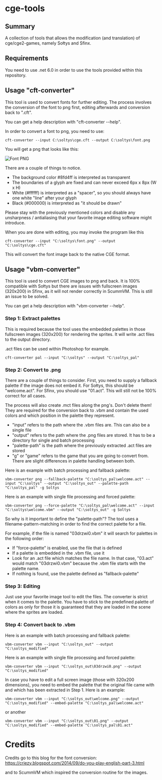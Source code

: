 ﻿# cge-tools

## Summary

A collection of tools that allows the modification (and translation) of cge/cge2-games, namely Sołtys and Sfinx.

## Requirements

You need to use .net 6.0 in order to use the tools provided within this repository.

## Usage "cft-converter"

This tool is used to convert fonts for further editing. The process involves the conversion of the font to png first, editing afterwards and conversion back to ".cft".

You can get a help description with "cft-converter --help".

In order to convert a font to png, you need to use:

```
cft-converter --input C:\soltys\cge.cft --output C:\soltys\font.png
```

You will get a png that looks like this:

![Font PNG](https://abload.de/img/cge-font-edit5pfw6.jpg)

There are a couple of things to notice.

- The background color #8fd4ff is interpreted as transparent
- The boundaries of a glyph are fixed and can never exceed 6px x 8px (W x H)
- White (#ffffff) is interpreted as a "spacer", so you should always have one white "line" after your glyph
- Black (#000000) is interpreted as "it should be drawn"

Please stay with the previously mentioned colors and disable any unsharpness / antialiasing that your favorite image editing software might introduce.

When you are done with editing, you may invoke the program like this

```
cft-converter --input "C:\soltys\font.png" --output "C:\soltys\cge.cft"
```

This will convert the font image back to the native CGE format.

## Usage "vbm-converter"

This tool is used to convert CGE images to png and back. It is 100% compatible with Sołtys but there are issues with fullscreen images (320x200) in Sfinx, as it will not render correctly in ScummVM. This is still an issue to be solved.

You can get a help description with "vbm-converter --help".

### Step 1: Extract palettes

This is required because the tool uses the embedded palettes in those fullscreen images (320x200) for rendering the sprites. It will write .act files to the output directory.

.act files can be used within Photoshop for example.

```
cft-converter pal --input "C:\soltys" --output "C:\soltys_pal"
```

### Step 2: Convert to .png

There are a couple of things to consider. First, you need to supply a fallback palette if the image does not embed it. For Sołtys, this should be "welcome.act". For Sfinx, you should use "01.act". This will still not be 100% correct for all cases.

The process will also create .mct files along the png's. Don't delete them! They are required for the conversion back to .vbm and contain the used colors and which position in the palette they represent.

- "input" refers to the path where the .vbm files are. This can also be a single file
- "output" refers to the path where the .png files are stored. It has to be a directory for single and batch processing
- "palette-path" is the path where the previously extracted .act files are stored
- "g" or "game" refers to the game that you are going to convert from. There are slight differences in palette handling between both.

Here is an example with batch processing and fallback palette:

```
vbm-converter png --fallback-palette "C:\soltys_pal\welcome.act" --input "C:\soltys" --output "C:\soltys_out" --palette-path "C:\soltys_pal" -g Soltys
```

Here is an example with single file processing and forced palette:

```
vbm-converter png --force-palette "C:\soltys_pal\welcome.act" --input "C:\soltys\welcome.vbm" --output "C:\soltys_out" -g Soltys
```

So why is it important to define the "palette-path"? The tool uses a filename-pattern-matching in order to find the correct palette for a file.

For example, if the file is named "03drzwi0.vbm" it will search for palettes in the following order:

- If "force-palette" is enabled, use the file that is defined
- If a palette is embedded in the .vbm file, use it
- Look for an .act file which matches the file name. In that case, "03.act" would match "03drzwi0.vbm" because the .vbm file starts with the palette name.
- If nothing is found, use the palette defined as "fallback-palette"

### Step 3: Editing

Just use your favorite image tool to edit the files. The converter is strict when it comes to the palette. You have to stick to the predefined palette of colors as only for those it is guaranteed that they are loaded in the scene where the sprites are loaded.

### Step 4: Convert back to .vbm

Here is an example with batch processing and fallback palette:

```
vbm-converter vbm --input "C:\soltys_out" --output "C:\soltys_modified"
```

Here is an example with single file processing and forced palette:

```
vbm-converter vbm --input "C:\soltys_out\03drzwi0.png" --output "C:\soltys_modified"
```

In case you have to edit a full screen image (those with 320x200 dimensions), you need to embed the palette that the original file came with and which has been extracted in Step 1. Here is an example:

```
vbm-converter vbm --input "C:\soltys_out\welcome.png" --output "C:\soltys_modified" --embed-palette "C:\soltys_pal\welcome.act"
```

or another

```
vbm-converter vbm --input "C:\soltys_out\01.png" --output "C:\soltys_modified" --embed-palette "C:\soltys_pal\01.act"
```

# Credits

Credits go to this blog for the font conversion:
https://criezy.blogspot.com/2014/09/do-you-play-english-part-3.html

and to ScummVM which inspired the conversion routine for the images.